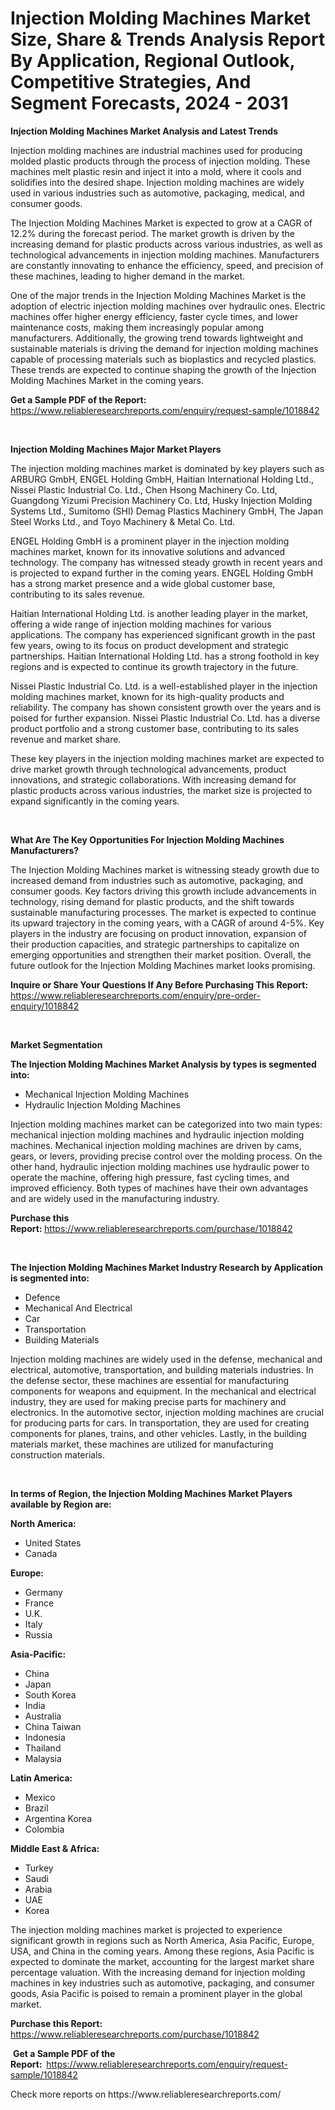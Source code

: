 <p><h1>Injection Molding Machines Market Size, Share & Trends Analysis Report By Application, Regional Outlook, Competitive Strategies, And Segment Forecasts, 2024 - 2031</h1></p><p><strong>Injection Molding Machines Market Analysis and Latest Trends</strong></p>
<p><p>Injection molding machines are industrial machines used for producing molded plastic products through the process of injection molding. These machines melt plastic resin and inject it into a mold, where it cools and solidifies into the desired shape. Injection molding machines are widely used in various industries such as automotive, packaging, medical, and consumer goods.</p><p>The Injection Molding Machines Market is expected to grow at a CAGR of 12.2% during the forecast period. The market growth is driven by the increasing demand for plastic products across various industries, as well as technological advancements in injection molding machines. Manufacturers are constantly innovating to enhance the efficiency, speed, and precision of these machines, leading to higher demand in the market.</p><p>One of the major trends in the Injection Molding Machines Market is the adoption of electric injection molding machines over hydraulic ones. Electric machines offer higher energy efficiency, faster cycle times, and lower maintenance costs, making them increasingly popular among manufacturers. Additionally, the growing trend towards lightweight and sustainable materials is driving the demand for injection molding machines capable of processing materials such as bioplastics and recycled plastics. These trends are expected to continue shaping the growth of the Injection Molding Machines Market in the coming years.</p></p>
<p><strong>Get a Sample PDF of the Report:&nbsp;</strong> <a href="https://www.reliableresearchreports.com/enquiry/request-sample/1018842">https://www.reliableresearchreports.com/enquiry/request-sample/1018842</a></p>
<p>&nbsp;</p>
<p><strong>Injection Molding Machines Major Market Players</strong></p>
<p><p>The injection molding machines market is dominated by key players such as ARBURG GmbH, ENGEL Holding GmbH, Haitian International Holding Ltd., Nissei Plastic Industrial Co. Ltd., Chen Hsong Machinery Co. Ltd, Guangdong Yizumi Precision Machinery Co. Ltd, Husky Injection Molding Systems Ltd., Sumitomo (SHI) Demag Plastics Machinery GmbH, The Japan Steel Works Ltd., and Toyo Machinery & Metal Co. Ltd.</p><p>ENGEL Holding GmbH is a prominent player in the injection molding machines market, known for its innovative solutions and advanced technology. The company has witnessed steady growth in recent years and is projected to expand further in the coming years. ENGEL Holding GmbH has a strong market presence and a wide global customer base, contributing to its sales revenue.</p><p>Haitian International Holding Ltd. is another leading player in the market, offering a wide range of injection molding machines for various applications. The company has experienced significant growth in the past few years, owing to its focus on product development and strategic partnerships. Haitian International Holding Ltd. has a strong foothold in key regions and is expected to continue its growth trajectory in the future.</p><p>Nissei Plastic Industrial Co. Ltd. is a well-established player in the injection molding machines market, known for its high-quality products and reliability. The company has shown consistent growth over the years and is poised for further expansion. Nissei Plastic Industrial Co. Ltd. has a diverse product portfolio and a strong customer base, contributing to its sales revenue and market share.</p><p>These key players in the injection molding machines market are expected to drive market growth through technological advancements, product innovations, and strategic collaborations. With increasing demand for plastic products across various industries, the market size is projected to expand significantly in the coming years.</p></p>
<p>&nbsp;</p>
<p><strong>What Are The Key Opportunities For Injection Molding Machines Manufacturers?</strong></p>
<p><p>The Injection Molding Machines market is witnessing steady growth due to increased demand from industries such as automotive, packaging, and consumer goods. Key factors driving this growth include advancements in technology, rising demand for plastic products, and the shift towards sustainable manufacturing processes. The market is expected to continue its upward trajectory in the coming years, with a CAGR of around 4-5%. Key players in the industry are focusing on product innovation, expansion of their production capacities, and strategic partnerships to capitalize on emerging opportunities and strengthen their market position. Overall, the future outlook for the Injection Molding Machines market looks promising.</p></p>
<p><strong>Inquire or Share Your Questions If Any Before Purchasing This Report:</strong> <a href="https://www.reliableresearchreports.com/enquiry/pre-order-enquiry/1018842">https://www.reliableresearchreports.com/enquiry/pre-order-enquiry/1018842</a></p>
<p>&nbsp;</p>
<p><strong>Market Segmentation</strong></p>
<p><strong>The Injection Molding Machines Market Analysis by types is segmented into:</strong></p>
<p><ul><li>Mechanical Injection Molding Machines</li><li>Hydraulic Injection Molding Machines</li></ul></p>
<p><p>Injection molding machines market can be categorized into two main types: mechanical injection molding machines and hydraulic injection molding machines. Mechanical injection molding machines are driven by cams, gears, or levers, providing precise control over the molding process. On the other hand, hydraulic injection molding machines use hydraulic power to operate the machine, offering high pressure, fast cycling times, and improved efficiency. Both types of machines have their own advantages and are widely used in the manufacturing industry.</p></p>
<p><strong>Purchase this Report:&nbsp;</strong><a href="https://www.reliableresearchreports.com/purchase/1018842">https://www.reliableresearchreports.com/purchase/1018842</a></p>
<p>&nbsp;</p>
<p><strong>The Injection Molding Machines Market Industry Research by Application is segmented into:</strong></p>
<p><ul><li>Defence</li><li>Mechanical And Electrical</li><li>Car</li><li>Transportation</li><li>Building Materials</li></ul></p>
<p><p>Injection molding machines are widely used in the defense, mechanical and electrical, automotive, transportation, and building materials industries. In the defense sector, these machines are essential for manufacturing components for weapons and equipment. In the mechanical and electrical industry, they are used for making precise parts for machinery and electronics. In the automotive sector, injection molding machines are crucial for producing parts for cars. In transportation, they are used for creating components for planes, trains, and other vehicles. Lastly, in the building materials market, these machines are utilized for manufacturing construction materials.</p></p>
<p>&nbsp;</p>
<p><strong>In terms of Region, the Injection Molding Machines Market Players available by Region are:</strong></p>
<p>
    <p> <strong> North America: </strong>
        <ul>
            <li>United States</li>
            <li>Canada</li>
        </ul>
        </p> 
    <p> <strong> Europe: </strong>
        <ul>
            <li>Germany</li>
            <li>France</li>
            <li>U.K.</li>
            <li>Italy</li>
            <li>Russia</li>
        </ul>
        </p> 
    <p> <strong> Asia-Pacific: </strong>
        <ul>
            <li>China</li>
            <li>Japan</li>
            <li>South Korea</li>
            <li>India</li>
            <li>Australia</li>
            <li>China Taiwan</li>
            <li>Indonesia</li>
            <li>Thailand</li>
            <li>Malaysia</li>
        </ul>
        </p> 
    <p> <strong> Latin America: </strong>
        <ul>
            <li>Mexico</li>
            <li>Brazil</li>
            <li>Argentina Korea</li>
            <li>Colombia</li>
        </ul>
        </p> 
    <p> <strong> Middle East & Africa: </strong>
        <ul>
            <li>Turkey</li>
            <li>Saudi</li>
            <li>Arabia</li>
            <li>UAE</li>
            <li>Korea</li>
        </ul>
    </p>
    </p>
<p><p>The injection molding machines market is projected to experience significant growth in regions such as North America, Asia Pacific, Europe, USA, and China in the coming years. Among these regions, Asia Pacific is expected to dominate the market, accounting for the largest market share percentage valuation. With the increasing demand for injection molding machines in key industries such as automotive, packaging, and consumer goods, Asia Pacific is poised to remain a prominent player in the global market.</p></p>
<p><strong>Purchase this Report: </strong><a href="https://www.reliableresearchreports.com/purchase/1018842">https://www.reliableresearchreports.com/purchase/1018842</a></p>
<p>&nbsp;<strong>Get a Sample PDF of the Report:&nbsp;&nbsp;</strong><a href="https://www.reliableresearchreports.com/enquiry/request-sample/1018842">https://www.reliableresearchreports.com/enquiry/request-sample/1018842</a></p>
<p><strong></strong></p>
<p>Check more reports on https://www.reliableresearchreports.com/</p>